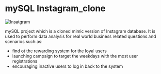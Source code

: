 # mySQL Instagram_clone

![Insatgram](https://logodix.com/logo/1049774.png)

mySQL project which is a cloned mimic version of Instagram database. It is used to perform data analysis for real world business related questions and scenarios such as:
* find ot the rewarding system for the loyal users
* launching campaign to target the weekdays with the most user registrations
* encouraging inactive users to log in back to the system

